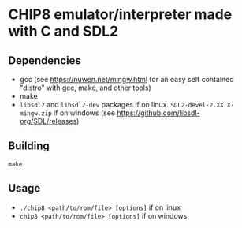 # CHIP8 emulator/interpreter made with C and SDL2

## Dependencies
* gcc (see https://nuwen.net/mingw.html for an easy self contained "distro" with gcc, make, and other tools)
* make
* `libsdl2` and `libsdl2-dev` packages if on linux. `SDL2-devel-2.XX.X-mingw.zip` if on windows (see https://github.com/libsdl-org/SDL/releases)

## Building
`make`

## Usage
* `./chip8 <path/to/rom/file> [options]` if on linux
* `chip8 <path/to/rom/file> [options]` if on windows
